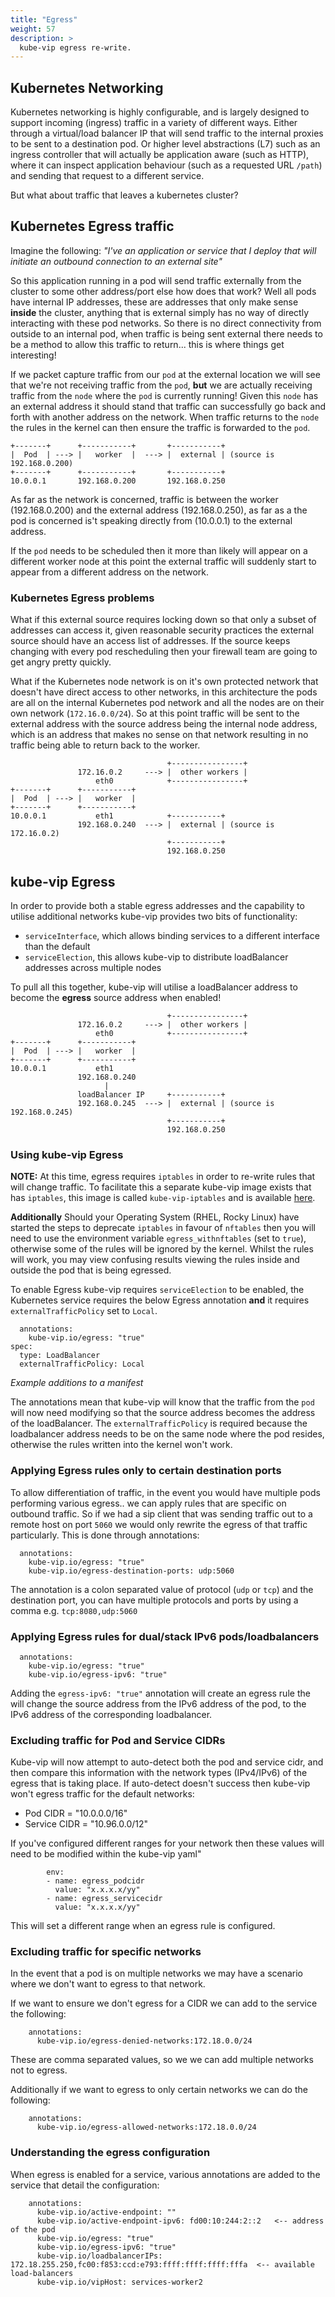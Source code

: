 ```yaml
---
title: "Egress"
weight: 57
description: >
  kube-vip egress re-write.
---
```


## Kubernetes Networking

Kubernetes networking is highly configurable, and is largely designed to support incoming (ingress) traffic in a variety of different ways. Either through a virtual/load balancer IP that will send traffic to the internal proxies to be sent to a destination pod. Or higher level abstractions (L7) such as an ingress controller that will actually be application aware (such as HTTP), where it can inspect application behaviour (such as a requested URL `/path`) and sending that request to a different service. 

But what about traffic that leaves a kubernetes cluster?

## Kubernetes Egress traffic

Imagine the following: *"I've an application or service that I deploy that will initiate an outbound connection to an external site"*

So this application running in a pod will send traffic externally from the cluster to some other address/port else how does that work? Well all pods have internal IP addresses, these are addresses that only make sense **inside** the cluster, anything that is external simply has no way of directly interacting with these pod networks. So there is no direct connectivity from outside to an internal pod, when traffic is being sent external there needs to be a method to allow this traffic to return... this is where things get interesting!

If we packet capture traffic from our `pod` at the external location we will see that we're not receiving traffic from the `pod`, **but** we are actually receiving traffic from the `node` where the `pod` is currently running! Given this `node` has an external address it should stand that traffic can successfully go back and forth with another address on the network. When traffic returns to the `node` the rules in the kernel can then ensure the traffic is forwarded to the `pod`.


```goat
+-------+      +-----------+       +-----------+ 
|  Pod  | ---> |   worker  |  ---> |  external | (source is 192.168.0.200)
+-------+      +-----------+       +-----------+
10.0.0.1       192.168.0.200       192.168.0.250   
```

As far as the network is concerned, traffic is between the worker (192.168.0.200) and the external address (192.168.0.250), as far as a the pod is concerned is't speaking directly from (10.0.0.1) to the external address.

If the `pod` needs to be scheduled then it more than likely will appear on a different worker node at this point the external traffic will suddenly start to appear from a different address on the network. 

### Kubernetes Egress problems

What if this external source requires locking down so that only a subset of addresses can access it, given reasonable security practices the external source should have an access list of addresses. If the source keeps changing with every pod rescheduling then your firewall team are going to get angry pretty quickly. 

What if the Kubernetes node network is on it's own protected network that doesn't have direct access to other networks, in this architecture the pods are all on the internal Kubernetes pod network and all the nodes are on their own network (`172.16.0.0/24`). So at this point traffic will be sent to the external address with the source address being the internal node address, which is an address that makes no sense on that network resulting in no traffic being able to return back to the worker.

```goat
                                   +----------------+ 
               172.16.0.2     ---> |  other workers |
                   eth0            +----------------+ 
+-------+      +-----------+       
|  Pod  | ---> |   worker  |       
+-------+      +-----------+       
10.0.0.1           eth1            +-----------+
               192.168.0.240  ---> |  external | (source is 172.16.0.2)
                                   +-----------+ 
                                   192.168.0.250   
```

## kube-vip Egress

In order to provide both a stable egress addresses and the capability to utilise additional networks kube-vip provides two bits of functionality:

- `serviceInterface`, which allows binding services to a different interface than the default
- `serviceElection`, this allows kube-vip to distribute loadBalancer addresses across multiple nodes

To pull all this together, kube-vip will utilise a loadBalancer address to become the **egress** source address when enabled!

```goat
                                   +----------------+ 
               172.16.0.2     ---> |  other workers |
                   eth0            +----------------+ 
+-------+      +-----------+       
|  Pod  | ---> |   worker  |       
+-------+      +-----------+       
10.0.0.1           eth1 
               192.168.0.240  
                     |      
               loadBalancer IP     +-----------+
               192.168.0.245  ---> |  external | (source is 192.168.0.245)
                                   +-----------+ 
                                   192.168.0.250                                    
```

### Using kube-vip Egress

**NOTE:** At this time, egress requires `iptables` in order to re-write rules that will change traffic. To facilitate this a separate kube-vip image exists that has `iptables`, this image is called `kube-vip-iptables` and is available [here](https://github.com/kube-vip/kube-vip/pkgs/container/kube-vip-iptables).

**Additionally** Should your Operating System (RHEL, Rocky Linux) have started the steps to deprecate `iptables` in favour of `nftables` then you will need to use the environment variable `egress_withnftables` (set to `true`), otherwise some of the rules will be ignored by the kernel. Whilst the rules will work, you may view confusing results viewing the rules inside and outside the pod that is being egressed.

To enable Egress kube-vip requires `serviceElection` to be enabled, the Kubernetes service requires the below Egress annotation **and** it requires `externalTrafficPolicy` set to `Local`. 

```
  annotations:
    kube-vip.io/egress: "true"
spec:
  type: LoadBalancer
  externalTrafficPolicy: Local
```
*Example additions to a manifest*

The annotations mean that kube-vip will know that the traffic from the `pod` will now need modifying so that the source address becomes the address of the loadBalancer. The `externalTrafficPolicy` is required because the loadbalancer address needs to be on the same node where the pod resides, otherwise the rules written into the kernel won't work.

### Applying Egress rules only to certain destination ports

To allow differentiation of traffic, in the event you would have multiple pods performing various egress.. we can apply rules that are specific on outbound traffic. So if we had a sip client that was sending traffic out to a remote host on port `5060` we would only rewrite the egress of that traffic particularly. This is done through annotations:

```
  annotations:
    kube-vip.io/egress: "true"
    kube-vip.io/egress-destination-ports: udp:5060
```

The annotation is a colon separated value of protocol (`udp` or `tcp`) and the destination port, you can have multiple protocols and ports by using a comma e.g. `tcp:8080,udp:5060`

### Applying Egress rules for dual/stack IPv6 pods/loadbalancers

```
  annotations:
    kube-vip.io/egress: "true"
    kube-vip.io/egress-ipv6: "true"
```

Adding the `egress-ipv6: "true"` annotation will create an egress rule the will change the source address from the IPv6 address of the pod, to the IPv6 address of the corresponding loadbalancer. 

### Excluding traffic for Pod and Service CIDRs

Kube-vip will now attempt to auto-detect both the pod and service cidr, and then compare this information with the network types (IPv4/IPv6) of the egress that is taking place. If auto-detect doesn't success then kube-vip won't egress traffic for the default networks:

-	Pod CIDR     = "10.0.0.0/16"
-	Service CIDR = "10.96.0.0/12"

If you've configured different ranges for your network then these values will need to be modified within the kube-vip yaml"

```
        env:
        - name: egress_podcidr
          value: "x.x.x.x/yy"
        - name: egress_servicecidr
          value: "x.x.x.x/yy"
```

This will set a different range when an egress rule is configured.

### Excluding traffic for specific networks

In the event that a pod is on multiple networks we may have a scenario where we don't want to egress to that network.

If we want to ensure we don't egress for a CIDR we can add to the service the following:
```
    annotations:
      kube-vip.io/egress-denied-networks:172.18.0.0/24
```

These are comma separated values, so we we can add multiple networks not to egress.

Additionally if we want to egress to only certain networks we can do the following:

```
    annotations:
      kube-vip.io/egress-allowed-networks:172.18.0.0/24
```

### Understanding the egress configuration

When egress is enabled for a service, various annotations are added to the service that detail the configuration:

```
    annotations:
      kube-vip.io/active-endpoint: ""
      kube-vip.io/active-endpoint-ipv6: fd00:10:244:2::2   <-- address of the pod
      kube-vip.io/egress: "true"
      kube-vip.io/egress-ipv6: "true"
      kube-vip.io/loadbalancerIPs: 172.18.255.250,fc00:f853:ccd:e793:ffff:ffff:ffff:fffa  <-- available load-balancers
      kube-vip.io/vipHost: services-worker2
```
